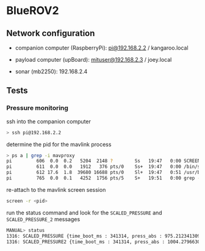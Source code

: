 # BlueROV2

## Network configuration

* companion computer (RaspberryPi): pi@192.168.2.2 / kangaroo.local

* payload computer (upBoard): mituser@192.168.2.3 / joey.local

* sonar (mb2250): 192.168.2.4

## Tests

### Pressure monitoring

ssh into the companion computer
```sh
> ssh pi@192.168.2.2
```

determine the pid for the mavlink process
```sh
> ps a | grep -i mavproxy
pi         606  0.0  0.2   5204  2148 ?        Ss   19:47   0:00 SCREEN -dm -S mavproxy /home/pi/companion/scripts/start_mavproxy_telem_splitter.sh
pi         611  0.0  0.0   1912   376 pts/0    Ss+  19:47   0:00 /bin/sh /home/pi/companion/scripts/start_mavproxy_telem_splitter.sh
pi         612 17.6  1.8  39680 16688 pts/0    Sl+  19:47   0:51 /usr/bin/python /usr/local/bin/mavproxy.py --master=/dev/serial/by-id/usb-3D_Robotics_PX4_FMU_v2.x_0-if00,115200 --source-system=200 --cmd=set heartbeat 0 --out udpin:localhost:9000 --out udpbcast:192.168.2.255:14550
pi         765  0.0  0.1   4252  1756 pts/5    S+   19:51   0:00 grep --color=auto -i mavproxy

```

re-attach to the mavlink screen session
```sh
screen -r <pid>
```


run the status command and look for the `SCALED_PRESSURE` and `SCALED_PRESSURE_2` messages
``` sh
MANUAL> status
1316: SCALED_PRESSURE {time_boot_ms : 341314, press_abs : 975.212341309, press_diff : 16.7780456543, temperature : 3658}
1316: SCALED_PRESSURE2 {time_boot_ms : 341314, press_abs : 1004.27966309, press_diff : -8.97031211853, temperature : 2353}
```
